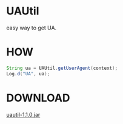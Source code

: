 # UAUtil
easy way to get UA.
# HOW
``` java
String ua = UAUtil.getUserAgent(context);
Log.d("UA", ua);
```
# DOWNLOAD
[uautil-1.1.0.jar](https://github.com/iris0513/uautil/releases/download/1.1.0/uautil_1.1.0.jar)